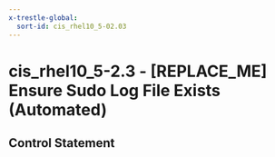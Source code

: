 ```yaml
---
x-trestle-global:
  sort-id: cis_rhel10_5-02.03
---
```


# cis_rhel10_5-2.3 - \[REPLACE_ME\] Ensure Sudo Log File Exists (Automated)

## Control Statement
